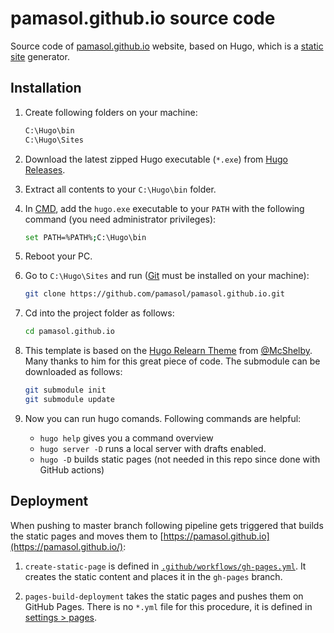 # pamasol.github.io source code
Source code of [pamasol.github.io](https://pamasol.github.io/) website, based on Hugo, which is a [static site](https://en.wikipedia.org/wiki/Static_web_page) generator.

## Installation

1. Create following folders on your machine:

    ```bash
    C:\Hugo\bin
    C:\Hugo\Sites
    ```

2. Download the latest zipped Hugo executable (`*.exe`) from [Hugo Releases](https://github.com/gohugoio/hugo/releases/).

3. Extract all contents to your `C:\Hugo\bin` folder.

4. In [CMD](https://en.wikipedia.org/wiki/Cmd.exe), add the `hugo.exe` executable to your `PATH` with the following command (you need administrator privileges):

    ```bash
    set PATH=%PATH%;C:\Hugo\bin
    ```

5. Reboot your PC.

6. Go to `C:\Hugo\Sites` and run ([Git](https://git-scm.com/downloads) must be installed on your machine):

    ```bash
    git clone https://github.com/pamasol/pamasol.github.io.git
    ```

7. Cd into the project folder as follows:

    ```bash
    cd pamasol.github.io
    ```

8. This template is based on the [Hugo Relearn Theme](https://github.com/McShelby/hugo-theme-relearn) from [@McShelby](https://github.com/McShelby). Many thanks to him for this great piece of code. The submodule can be downloaded as follows:

    ```bash
    git submodule init
    git submodule update
    ```

9. Now you can run hugo comands. Following commands are helpful:
    * `hugo help` gives you a command overview
    * `hugo server -D` runs a local server with drafts enabled.
    * `hugo -D` builds static pages (not needed in this repo since done with GitHub actions)

## Deployment

When pushing to master branch following pipeline gets triggered that builds the static pages and moves them to [https://pamasol.github.io](https://pamasol.github.io/):

1. `create-static-page` is defined in [`.github/workflows/gh-pages.yml`](https://github.com/pamasol/pamasol.github.io/blob/main/.github/workflows/gh-pages.yml). It creates the static content and places it in the `gh-pages` branch.

2. `pages-build-deployment` takes the static pages and pushes them on GitHub Pages. There is no `*.yml` file for this procedure, it is defined in [settings > pages](https://github.com/pamasol/pamasol.github.io/settings/pages).
